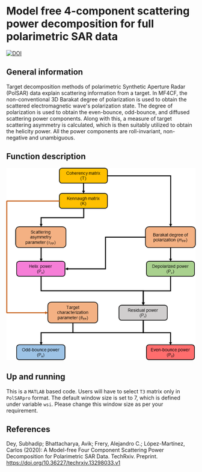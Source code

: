 # Model free 4-component scattering power decomposition for full polarimetric SAR data
[![DOI](https://img.shields.io/badge/DOI-https%3A%2F%2Fdoi.org%2F10.36227%2Ftechrxiv.13298033.v1-blue)](https://doi.org/10.36227/techrxiv.13298033.v1)

## General information
Target decomposition methods of polarimetric Synthetic Aperture Radar (PolSAR) data explain scattering information from a target. In MF4CF, the non-conventional 3D Barakat degree of polarization is used to obtain the scattered electromagnetic wave's polarization state. 
The degree of polarization is used to obtain the even-bounce, odd-bounce, and diffused scattering power components. Along with this, a measure of target scattering asymmetry is calculated, which is then suitably utilized to obtain the helicity power. 
All the power components are roll-invariant, non-negative and unambiguous.

## Function description

<p align="center">
  <img src="flow_chart_MF4CF.png" alt="Opening the plugin"/>
</p>

## Up and running
This is a `MATLAB` based code. Users will have to select `T3` matrix only in `PolSARpro` format. The default window size is set to 7, which is defined under variable `wsi`. Please change this window size as per your requirement. 

## References
Dey, Subhadip; Bhattacharya, Avik; Frery, Alejandro C.; López-Martínez, Carlos (2020): A Model-free Four Component Scattering Power Decomposition for Polarimetric SAR Data. TechRxiv. Preprint. https://doi.org/10.36227/techrxiv.13298033.v1 
